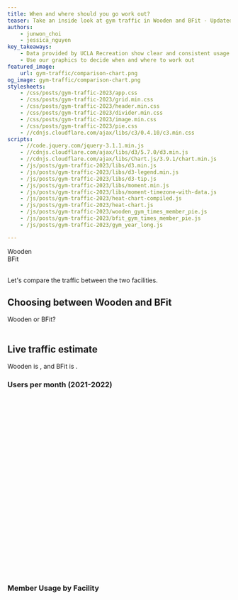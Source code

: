 ```yaml
---
title: When and where should you go work out?
teaser: Take an inside look at gym traffic in Wooden and BFit - Updated for 2023.
authors:
    - junwon_choi
    - jessica_nguyen
key_takeaways:
    - Data provided by UCLA Recreation show clear and consistent usage patterns at Wooden and BFit
    - Use our graphics to decide when and where to work out
featured_image:
    url: gym-traffic/comparison-chart.png
og_image: gym-traffic/comparison-chart.png
stylesheets:
    - /css/posts/gym-traffic-2023/app.css
    - /css/posts/gym-traffic-2023/grid.min.css
    - /css/posts/gym-traffic-2023/header.min.css
    - /css/posts/gym-traffic-2023/divider.min.css
    - /css/posts/gym-traffic-2023/image.min.css
    - /css/posts/gym-traffic-2023/pie.css
    - //cdnjs.cloudflare.com/ajax/libs/c3/0.4.10/c3.min.css
scripts:
    - //code.jquery.com/jquery-3.1.1.min.js
    - //cdnjs.cloudflare.com/ajax/libs/d3/5.7.0/d3.min.js
    - //cdnjs.cloudflare.com/ajax/libs/Chart.js/3.9.1/chart.min.js
    - /js/posts/gym-traffic-2023/libs/d3.min.js
    - /js/posts/gym-traffic-2023/libs/d3-legend.min.js
    - /js/posts/gym-traffic-2023/libs/d3-tip.js
    - /js/posts/gym-traffic-2023/libs/moment.min.js
    - /js/posts/gym-traffic-2023/libs/moment-timezone-with-data.js
    - /js/posts/gym-traffic-2023/heat-chart-compiled.js
    - /js/posts/gym-traffic-2023/heat-chart.js
    - /js/posts/gym-traffic-2023/wooden_gym_times_member_pie.js
    - /js/posts/gym-traffic-2023/bfit_gym_times_member_pie.js
    - /js/posts/gym-traffic-2023/gym_year_long.js

---
```


<div class='ui centered medium header'>Wooden</div>
<div class='ui centered grid'>
  <div class='twelve wide column'>
    <div class='heat-chart' id='wooden-heatmap'></div>
  </div>
</div>

<div class='ui centered medium header'>BFit</div>
<div class='ui centered grid'>
  <div class='twelve wide column'>
    <div class='heat-chart' id='bfit-heatmap'></div>
  </div>
</div>

<br>

Let's compare the traffic between the two facilities.

## Choosing between Wooden and BFit

  <div class='ui centered medium header'>Wooden or BFit?</div>
  <div class='ui centered grid'>
    <div class='twelve wide column'>
      <div class='heat-chart' id='comparison-heatmap'></div>
    </div>
  </div>

<br>

## Live traffic estimate

<span class='wooden bold'>Wooden</span> is <span id='wooden-traffic-text'></span>, and
<span class='bfit bold'>BFit</span> is <span id='bfit-traffic-text'></span>.

### Users per month (2021-2022)

<div style='height: 400px'>
  <canvas id = "gym_month_long"></canvas>
</div>

### Member Usage by Facility

<div class="pie-chart-container">
  <canvas id="wooden_member_pie"></canvas>
</div>
<div class="pie-chart-container">
  <canvas id="bfit_member_pie"></canvas>
</div>
